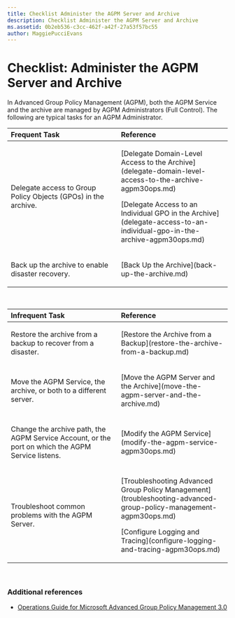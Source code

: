```yaml
---
title: Checklist Administer the AGPM Server and Archive
description: Checklist Administer the AGPM Server and Archive
ms.assetid: 0b2eb536-c3cc-462f-a42f-27a53f57bc55
author: MaggiePucciEvans
---
```


# Checklist: Administer the AGPM Server and Archive


In Advanced Group Policy Management (AGPM), both the AGPM Service and the archive are managed by AGPM Administrators (Full Control). The following are typical tasks for an AGPM Administrator.

<table>
<colgroup>
<col width="50%" />
<col width="50%" />
</colgroup>
<thead>
<tr class="header">
<th align="left">Frequent Task</th>
<th align="left">Reference</th>
</tr>
</thead>
<tbody>
<tr class="odd">
<td align="left"><p>Delegate access to Group Policy Objects (GPOs) in the archive.</p></td>
<td align="left"><p>[Delegate Domain-Level Access to the Archive](delegate-domain-level-access-to-the-archive-agpm30ops.md)</p>
<p>[Delegate Access to an Individual GPO in the Archive](delegate-access-to-an-individual-gpo-in-the-archive-agpm30ops.md)</p></td>
</tr>
<tr class="even">
<td align="left"><p>Back up the archive to enable disaster recovery.</p></td>
<td align="left"><p>[Back Up the Archive](back-up-the-archive.md)</p></td>
</tr>
</tbody>
</table>

 

<table>
<colgroup>
<col width="50%" />
<col width="50%" />
</colgroup>
<thead>
<tr class="header">
<th align="left">Infrequent Task</th>
<th align="left">Reference</th>
</tr>
</thead>
<tbody>
<tr class="odd">
<td align="left"><p>Restore the archive from a backup to recover from a disaster.</p></td>
<td align="left"><p>[Restore the Archive from a Backup](restore-the-archive-from-a-backup.md)</p></td>
</tr>
<tr class="even">
<td align="left"><p>Move the AGPM Service, the archive, or both to a different server.</p></td>
<td align="left"><p>[Move the AGPM Server and the Archive](move-the-agpm-server-and-the-archive.md)</p></td>
</tr>
<tr class="odd">
<td align="left"><p>Change the archive path, the AGPM Service Account, or the port on which the AGPM Service listens.</p></td>
<td align="left"><p>[Modify the AGPM Service](modify-the-agpm-service-agpm30ops.md)</p></td>
</tr>
<tr class="even">
<td align="left"><p>Troubleshoot common problems with the AGPM Server.</p></td>
<td align="left"><p>[Troubleshooting Advanced Group Policy Management](troubleshooting-advanced-group-policy-management-agpm30ops.md)</p>
<p>[Configure Logging and Tracing](configure-logging-and-tracing-agpm30ops.md)</p></td>
</tr>
</tbody>
</table>

 

### Additional references

-   [Operations Guide for Microsoft Advanced Group Policy Management 3.0](operations-guide-for-microsoft-advanced-group-policy-management-30-agpm30ops.md)

 

 





